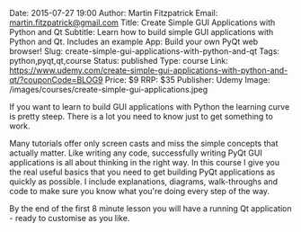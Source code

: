 Date: 2015-07-27 19:00
Author: Martin Fitzpatrick
Email: martin.fitzpatrick@gmail.com
Title: Create Simple GUI Applications with Python and Qt
Subtitle: Learn how to build simple GUI applications with Python and Qt. Includes an example App: Build your own PyQt web browser!
Slug: create-simple-gui-applications-with-python-and-qt
Tags: python,pyqt,qt,course
Status: published
Type: course
Link: https://www.udemy.com/create-simple-gui-applications-with-python-and-qt/?couponCode=BLOG9
Price: $9
RRP: $35
Publisher: Udemy
Image: /images/courses/create-simple-gui-applications.jpeg


If you want to learn to build GUI applications with Python the learning curve is pretty steep.
There is a lot you need to know just to get something to work.

Many tutorials offer only screen casts and miss the simple concepts that actually matter. 
Like writing any code, successfully writing PyQt GUI applications is all about thinking 
in the right way. In this course I give you the real useful basics that you need to get 
building PyQt applications as quickly as possible. I include explanations, diagrams, 
walk-throughs and code to make sure you know what you're doing every step of the way.

By the end of the first 8 minute lesson you will have a running Qt application - ready to 
customise as you like. 